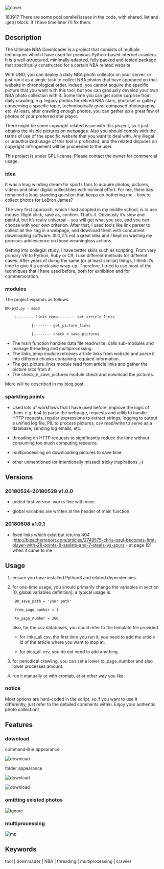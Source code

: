 ![cover](https://raw.githubusercontent.com/yo1995/Ultimate-NBA-Downloader/master/features-gif/poster.jpg)

180917 There are some pool parallel issues in the code, with shared_list and .get() block. If I have time later I'll fix them.

## Description

The Ultimate NBA Downloader is a project that consists of multiple techniques which I have used for previous Python-based internet crawlers. It is a well-structured, minimally-adapted, fully packed and tested package that specifically constructed for a certain NBA related website.

With UND, you can deploy a daily NBA photo collector on your server, or just run it as a single task to collect NBA photos that have appeared on that website in chronological order. Indeed, you cannot acquire the specific picture that you want with this tool, but you can gradually develop your own NBA photo collection with it. Some time you can get some surprise from daily crawling, e.g. legacy photos for retired NBA stars, photoset or gallery concerning a specific topic, technologically great composed photography, etc. At least, after crawling enough photos, you can gather up a great few of photos of your preferred star player.

There might be some copyright related issue with this project, so it just obtains the visible pictures on webpages. Also you should comply with the terms of use of the specific website that you want to deal with. Any illegal or unauthorized usage of this tool is prohibited, and the related disputes on copyright infringement will be proceeded to the user.

This project is under GPL license. Please contact the owner for commercial usage.

### idea

It was a long winding dream for sports fans to acquire photos, pictures, videos and other digital collectibles with minimal effort. For me, there has remained a long-standing question that keeps on bothering me – how to collect photos for LeBron James?

The very first approach, which I had adopted in my middle school, is to use mouse. Right click, save as, confirm. That’s it. Obviously it’s slow and painful, but it’s really universal – you will get what you see, and you can choose with your own criterion. After that, I used tools like link parser to collect all the <img> tag in a webpage, and download them with concurrent downloading software. Still, it’s not a great idea and I kept on wasting my precious adolescence on those meaningless actions.

Getting into collegial study, I have better skills such as scripting. From very primary VB to Python, Ruby or C#, I use different methods for different cases. After years of doing the same (or at least similar) things, I think it’s time to give it a conclusive wrap-up. Therefore, I tried to use most of the techniques that I have used before, both for exhibition and for commemoration.

### modules

The project expands as follows:

	BR-py3.py - main

		|-------- links_temp-------- get_article_links

				|-------- get_picture_links

				|-------- check_n_save_pictures

- The main function handles data file read/write, calls sub-modules and manage threading and multiprocessing.
- The links_temp module retrieves article links from website and parse it into different chunks containing required information.
- The get_picture_links module read from article links and gather the picture srcs from it.
- The check_n_save_pictures module check and download the pictures.

More will be described in my [blog post](https://yo1995.github.io/coding/Ultimate-NBA-Downloader/).

### sparkling points

- Used lots of workflows that I have used before, improve the logic of them. e.g. bs4 to parse the webpage, requests and urllib to handle HTTP requests, regular expressions to extract strings, logging to output a unified log file, PIL to process pictures, csv read/write to serve as a database, sending log emails, etc.

- threading on HTTP requests to significantly reduce the time without consuming too much computing resource.

- multiprocessing on downloading pictures to save time.

- other unmentioned (or intentionally missed) tricky inspirations ;-)

## Versions

### 20180524-20180528 v1.0.0

- added first version. works fine with mine.

- global variables are written at the header of main function.

### 20180608 v1.0.1

- fixed links which exist but returns 404 :http://bleacherreport.com/articles/2749575-chris-paul-becomes-first-player-with-28-points-8-assists-and-7-steals-vs-spurs - at page 191 when it came to me



## Usage

1. ensure you have installed Python3 and related dependencies.

2. for one-time usage, you should primarily change the variables in section [0. global variables definition]. a typical usage is:

		BR_save_path = 'your path'

		from_page_number = 1

		to_page_number = 360

	also, for the csv databases, you could refer to the template file provided. 

	- for links_all.csv, the first time you run it, you need to add the article id of the article where you want to stop at.
	
	- for pics_all.csv, you do not need to add anything.

3. for periodical crawling, you can set a lower to_page_number and also lower processes amount.

4. run it manually or with crontab, at or other way you like.

### notice

Most options are hard-coded in the script, so if you want to use it differently, just refer to the detailed comments within. Enjoy your authentic photo collection!

## Features

### download

command-line appearance

![download](https://raw.githubusercontent.com/yo1995/Ultimate-NBA-Downloader/master/features-gif/downloading-1.gif)

folder appearance

![download](https://raw.githubusercontent.com/yo1995/Ultimate-NBA-Downloader/master/features-gif/downloading-2.gif)

![download](https://raw.githubusercontent.com/yo1995/Ultimate-NBA-Downloader/master/features-gif/downloading-3.gif)

### omitting existed photos

![ignore](https://raw.githubusercontent.com/yo1995/Ultimate-NBA-Downloader/master/features-gif/existing.gif)

### multiprocessing

![mp](https://raw.githubusercontent.com/yo1995/Ultimate-NBA-Downloader/master/features-gif/pythons.png)

## Keywords

tool | downloader | NBA | threading | multiprocessing | crawler
